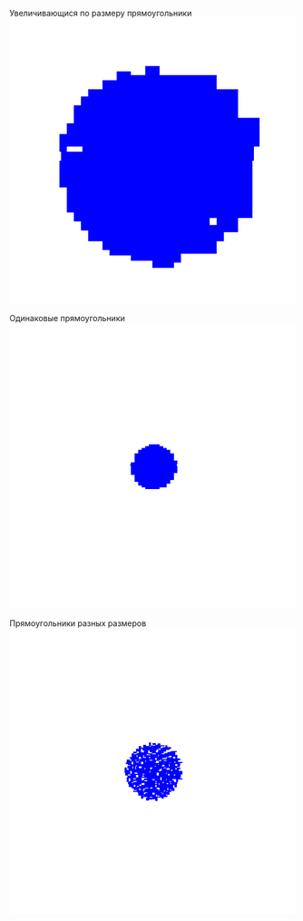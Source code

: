 Увеличивающися по размеру прямоугольники
![alt text](DecreasingRectangles120.png)


Одинаковые прямоугольники
![alt text](EqualsRectangles250.png)


Прямоугольники разных размеров
![alt text](MixedRectangles320.png)